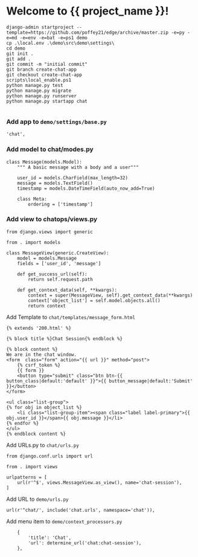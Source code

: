 Welcome to {{ project_name }}!
==============================

```
django-admin startproject --template=https://github.com/poffey21/edge/archive/master.zip -e=py -e=md -e=env -e=bat -e=ps1 demo
cp .\local.env .\demo\src\demo\settings\
cd demo
git init .
git add .
git commit -m "initial commit"
git branch create-chat-app
git checkout create-chat-app
scripts\local_enable.ps1
python manage.py test
python manage.py migrate
python manage.py runserver
python manage.py startapp chat


```

### Add app to `demo/settings/base.py`

```
'chat',
```

### Add model to chat/modes.py

```
class Message(models.Model):
    """ A basic message with a body and a user"""

    user_id = models.CharField(max_length=32)
    message = models.TextField()
    timestamp = models.DateTimeField(auto_now_add=True)

    class Meta:
        ordering = ['timestamp']
```

### Add view to chatops/views.py

```
from django.views import generic

from . import models

class MessageView(generic.CreateView):
    model = models.Message
    fields = ['user_id', 'message']

    def get_success_url(self):
        return self.request.path

    def get_context_data(self, **kwargs):
        context = super(MessageView, self).get_context_data(**kwargs)
        context['object_list'] = self.model.objects.all()
        return context
```

Add Template to `chat/templates/message_form.html`

```
{% extends '200.html' %}

{% block title %}Chat Session{% endblock %}

{% block content %}
We are in the chat window.
<form  class="form" action="{{ url }}" method="post">
    {% csrf_token %}
    {{ form }}
    <button type="submit" class="btn btn-{{ button_class|default:'default' }}">{{ button_message|default:'Submit' }}</button>
</form>

<ul class="list-group">
{% for obj in object_list %}
    <li class="list-group-item"><span class="label label-primary">{{ obj.user_id }}</span>{{ obj.message }}</li>
{% endfor %}
</ul>
{% endblock content %}
```


Add URLs.py to `chat/urls.py`

```
from django.conf.urls import url

from . import views

urlpatterns = [
    url(r'^$', views.MessageView.as_view(), name='chat-session'),
]
```

Add URL to `demo/urls.py`

```
url(r'^chat/', include('chat.urls', namespace='chat')),
```

Add menu item to `demo/context_processors.py`

```
    {
        'title': 'Chat',
        'url': determine_url('chat:chat-session'),
    },
```

